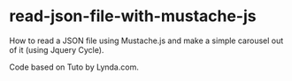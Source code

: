 read-json-file-with-mustache-js
===============================

How to read a JSON file using Mustache.js and make a simple carousel out of it (using Jquery Cycle).

Code based on Tuto by Lynda.com.
